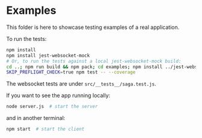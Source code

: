 # Examples

This folder is here to showcase testing examples of a real application.

To run the tests:

```bash
npm install
npm install jest-websocket-mock
# Or, to run the tests against a local jest-websocket-mock build:
cd ..; npm run build && npm pack; cd examples; npm install ../jest-websocket-mock-*;
SKIP_PREFLIGHT_CHECK=true npm test -- --coverage
```

The websocket tests are under `src/__tests__/saga.test.js`.

If you want to see the app running locally:

```bash
node server.js  # start the server
```

and in another terminal:

```bash
npm start  # start the client
```
